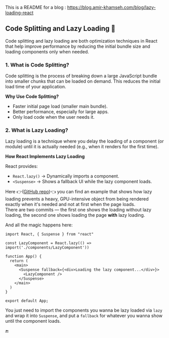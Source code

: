 This is a README for a blog : https://blog.amir-khamseh.com/blog/lazy-loading-react

## Code Splitting and Lazy Loading 🦥

Code splitting and lazy loading are both optimization techniques in React that help improve performance by reducing the initial bundle size and loading components only when needed.

### 1. What is Code Splitting?

Code splitting is the process of breaking down a large JavaScript bundle into smaller chunks that can be loaded on demand. This reduces the initial load time of your application.

**Why Use Code Splitting?**

- Faster initial page load (smaller main bundle).
- Better performance, especially for large apps.
- Only load code when the user needs it.

### 2. What is Lazy Loading?

Lazy loading is a technique where you delay the loading of a component (or module) until it is actually needed (e.g., when it renders for the first time).

**How React Implements Lazy Loading**

React provides:

- `React.lazy()` → Dynamically imports a component.
- `<Suspense>` → Shows a fallback UI while the lazy component loads.

Here 👉([GitHub repo](https://github.com/Amirali-Khamseh/lazy-loading-react))👈 you can find an example that shows how lazy loading prevents a heavy, GPU-intensive object from being rendered exactly when it's needed and not at first when the page loads.  
There are two commits — the first one shows the loading without lazy loading, the second one shows loading the page **with** lazy loading.

And all the magic happens here:

```tsx
import React, { Suspense } from "react"

const LazyComponent = React.lazy(() => import('./components/LazyComponent'))

function App() {
  return (
    <main>
      <Suspense fallback={<div>Loading the lazy component...</div>}>
        <LazyComponent />
      </Suspense>
    </main>
  )
}

export default App;
```
You just need to import the components you wanna be lazy loaded via `lazy` and wrap it into `Suspense`, and put a `fallback` for whatever you wanna show until the component loads.

🔚
